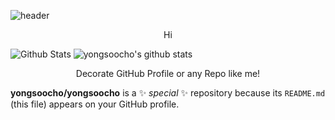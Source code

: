 ![header](https://capsule-render.vercel.app/api?type=wave&color=auto&height=300&section=header&text=capsule%20render&fontSize=90&animation=fadeIn)
<p align='center'> Hi  </p>

![Github Stats](https://github-readme-stats.vercel.app/api?username=biud436&show_icons=true)
![yongsoocho's github stats](https://github-readme-stats.vercel.app/api?username=yongsoocho_icons=true)
<p align='center'> Decorate GitHub Profile or any Repo like me! </p>

**yongsoocho/yongsoocho** is a ✨ _special_ ✨ repository because its `README.md` (this file) appears on your GitHub profile.
